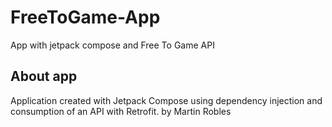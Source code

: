 # FreeToGame-App
App with jetpack compose and Free To Game API

## About app

Application created with Jetpack Compose using dependency injection and consumption of an API with Retrofit. by Martin Robles
